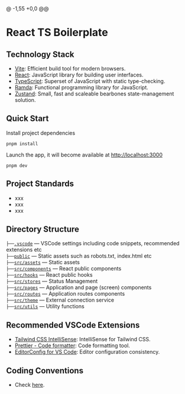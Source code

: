 @ -1,55 +0,0 @@
# React TS Boilerplate

## Technology Stack

- [Vite](https://vitejs.dev): Efficient build tool for modern browsers.
- [React](https://reactjs.org): JavaScript library for building user interfaces.
- [TypeScript](https://www.typescriptlang.org): Superset of JavaScript with static type-checking.
- [Ramda](https://ramdajs.com/): Functional programming library for JavaScript.
- [Zustand](https://zustand-demo.pmnd.rs/): Small, fast and scaleable bearbones state-management solution.

## Quick Start

Install project dependencies

```
pnpm install
```

Launch the app, it will become available at [http://localhost:3000](http://localhost:3000/)

```
pnpm dev
```

## Project Standards

- xxx
- xxx
- xxx

## Directory Structure

`├──`[`.vscode`](.vscode) — VSCode settings including code snippets, recommended extensions etc<br>
`├──`[`public`](./public) — Static assets such as robots.txt, index.html etc<br>
`├──`[`src/assets`](./src/assets) — Static assets<br>
`├──`[`src/components`](./src/components) — React public components<br>
`├──`[`src/hooks`](./src/hooks) — React public hooks<br>
`├──`[`src/stores`](./src/stores) — Status Management<br>
`├──`[`src/pages`](./src/pages) — Application and page (screen) components<br>
`├──`[`src/routes`](./src/routes) — Application routes components<br>
`├──`[`src/theme`](./src/services) — External connection service<br>
`├──`[`src/utils`](./src/utils) — Utility functions<br>

## Recommended VSCode Extensions

- [Tailwind CSS IntelliSense](https://marketplace.visualstudio.com/items?itemName=bradlc.vscode-tailwindcss): IntelliSense for Tailwind CSS.
- [Prettier - Code formatter](https://marketplace.visualstudio.com/items?itemName=esbenp.prettier-vscode&ssr=false#overview): Code formatting tool.
- [EditorConfig for VS Code](https://marketplace.visualstudio.com/items?itemName=EditorConfig.EditorConfig): Editor configuration consistency.

## Coding Conventions

- Check [here](https://github.com/sj-distributor/react-coding-conventions).